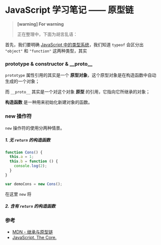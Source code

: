 # JavaScript 学习笔记 —— 原型链

> **[warning] For warning**
>
> 正在整理中，下面为胡言乱语：



首先，我们要明确 [JavaScript 中的类型系统](./type.md)，我们知道 `typeof` 会区分出 `"object"` 和 `"function"` 这两种类型，其实

### prototype & constructor & \_\_proto\_\_

`prototype` 属性引用的其实是一个 **原型对象**，这个原型对象是在构造函数中自动生成的一个对象；

而 `__proto__` 其实是一个对这个对象 **原型** 的引用，它指向它所继承的对象；

**构造函数** 是一种用来初始化新建对象的函数。



### new 操作符

`new` 操作符的使用分两种情景。

##### 1. 无 `return` 的构造函数

```js
function Cons() {
  this.a = 1;
  this.b = function () {
    console.log(2);
  }
}

var demoCons = new Cons();
```

在这里 `new` 将



##### 2. 含有 `return` 的构造函数



### 参考

- [MDN - 继承与原型链](https://developer.mozilla.org/zh-CN/docs/Web/JavaScript/Inheritance_and_the_prototype_chain)
- [JavaScript. The Core.](http://dmitrysoshnikov.com/ecmascript/javascript-the-core/#execution-context)